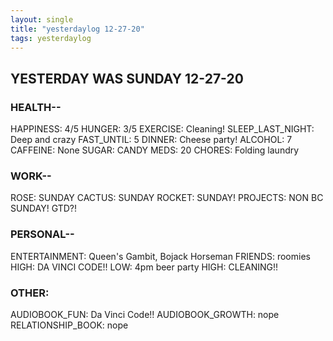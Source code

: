 ```yaml
---
layout: single
title: "yesterdaylog 12-27-20"
tags: yesterdaylog
---
```


## YESTERDAY WAS SUNDAY 12-27-20

### HEALTH--

HAPPINESS: 4/5 
HUNGER: 3/5
EXERCISE: Cleaning!
SLEEP_LAST_NIGHT: Deep and crazy
FAST_UNTIL: 5
DINNER: Cheese party!
ALCOHOL: 7
CAFFEINE: None
SUGAR: CANDY
MEDS: 20
CHORES: Folding laundry

### WORK--

ROSE: SUNDAY
CACTUS: SUNDAY
ROCKET: SUNDAY!
PROJECTS: NON BC SUNDAY! GTD?!

### PERSONAL--

ENTERTAINMENT: Queen's Gambit, Bojack Horseman
FRIENDS: roomies
HIGH: DA VINCI CODE!!
LOW: 4pm beer party
HIGH: CLEANING!!

### OTHER:

AUDIOBOOK_FUN: Da Vinci Code!!
AUDIOBOOK_GROWTH: nope
RELATIONSHIP_BOOK: nope